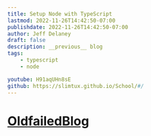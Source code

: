 ```yaml
---
title: Setup Node with TypeScript
lastmod: 2022-11-26T14:42:50-07:00
publishdate: 2022-11-26T14:42:50-07:00
author: Jeff Delaney
draft: false
description: __previous__ blog
tags: 
    - typescript
    - node

youtube: H91aqUHn8sE
github: https://slimtux.github.io/School/#/
---
```


# [Old**failed**Blog](https://slimtux.github.io/School/#/)

